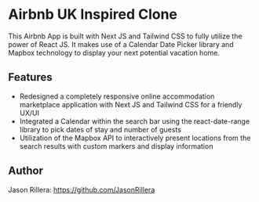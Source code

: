 # Airbnb UK Inspired Clone
This Airbnb App is built with Next JS and Tailwind CSS to fully utilize the power of React JS. It makes use of a Calendar Date Picker library and Mapbox technology to display your next potential vacation home.

## Features
- Redesigned a completely responsive online accommodation marketplace application with Next JS and Tailwind CSS for a friendly UX/UI
- Integrated a Calendar within the search bar using the react-date-range library to pick dates of stay and number of guests
- Utilization of the Mapbox API to interactively present locations from the search results with custom markers and display information


## Author
Jason Rillera: https://github.com/JasonRillera
